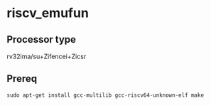 # riscv_emufun

## Processor type

rv32ima/su+Zifencei+Zicsr


## Prereq

```
sudo apt-get install gcc-multilib gcc-riscv64-unknown-elf make
```

